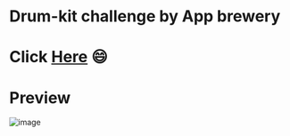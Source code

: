 # Drum-kit challenge by App brewery 
# Click <a href="https://shabari02.github.io/Drum-kit/">Here</a> 😄

# Preview
![image](https://user-images.githubusercontent.com/83392438/181847056-47aed4ce-2bec-4a97-9e7f-a7a6faeeea92.png)
